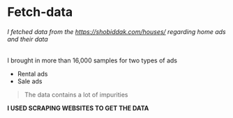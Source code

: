 # Fetch-data
###### I fetched data from the https://shobiddak.com/houses/ regarding home ads and their data

I brought in more than 16,000 samples for two types of ads
- Rental ads
- Sale ads

> The data contains a lot of impurities

**I USED SCRAPING WEBSITES TO GET THE DATA**
